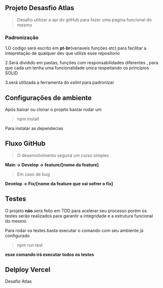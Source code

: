 ## Projeto Desasfio Atlas

> Desafio utilizar a api do gitHub para fazer uma pagina funcional do mesmo

### Padronização

1.O codigo será escrito em **pt-br**(variaveis funções etc) para facilitar a intepretação de qualquer dev que utilize esse repositorio 

2.Será dividido em pastas, funções com responsabilidades diferentes , para que cada um tenha uma funcionalidade unica respeitando os principios SOLID

3.será utilizada a ferramenta do _eslint_ para padronizar 

## Configurações de ambiente 
Após baixar ou clonar o projeto bastar rodar um 

>npm install

Para instalar as dependecias

## Fluxo GitHub 

>O desenvolvimento seguirá um curso simples

**Main -> Develop -> feature/[nome da feature]**

>Em caso de bug

**Develop -> Fix/[nome da feature que vai sofrer o fix]**

## Testes

O projeto **não** será feito em TDD para acelerar seu processo porém os testes serão realizados para garantir a integridade e a estrutura funcional do mesmo

Para rodar os testes basta executar o comando com seu ambiente já configurado

>npm run test

**esse comando irá executar todos os testes**


## Delploy Vercel

<a hrefe="https://desafio-atlas-n71z3iy9e-irodevs.vercel.app/">Desafio Atlas</a>